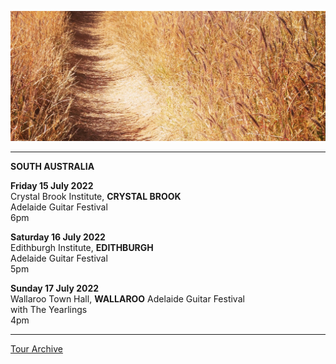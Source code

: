 ![](data/image/news/tourbanner2.jpg)

* * * * *

**SOUTH AUSTRALIA**

**Friday 15 July 2022**\
Crystal Brook Institute, **CRYSTAL BROOK**\
Adelaide Guitar Festival\
6pm 

**Saturday 16 July 2022**\
Edithburgh Institute, **EDITHBURGH**\
Adelaide Guitar Festival\
5pm

**Sunday 17 July 2022**\
Wallaroo Town Hall, **WALLAROO**
Adelaide Guitar Festival\
with The Yearlings\
4pm

* * * * * 

[Tour Archive](tour/archive)

